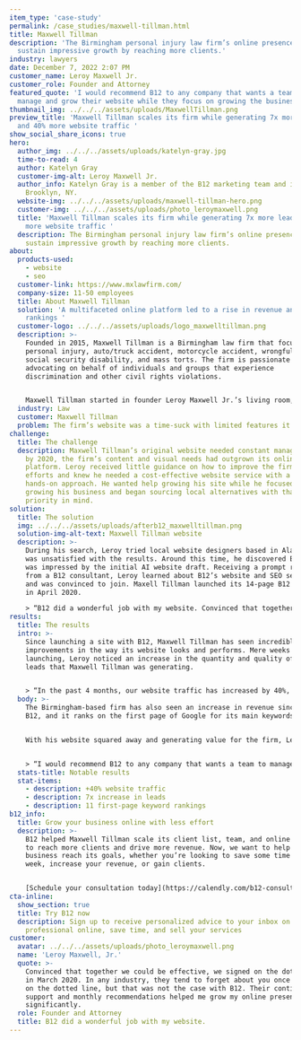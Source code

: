 ```yaml
---
item_type: 'case-study'
permalink: /case_studies/maxwell-tillman.html
title: Maxwell Tillman
description: 'The Birmingham personal injury law firm’s online presence helps it
  sustain impressive growth by reaching more clients.'
industry: lawyers
date: December 7, 2022 2:07 PM
customer_name: Leroy Maxwell Jr.
customer_role: Founder and Attorney
featured_quote: 'I would recommend B12 to any company that wants a team to
  manage and grow their website while they focus on growing the business. '
thumbnail_img: ../../../assets/uploads/MaxwellTillman.png
preview_title: 'Maxwell Tillman scales its firm while generating 7x more leads
  and 40% more website traffic '
show_social_share_icons: true
hero:
  author_img: ../../../assets/uploads/katelyn-gray.jpg
  time-to-read: 4
  author: Katelyn Gray
  customer-img-alt: Leroy Maxwell Jr.
  author_info: Katelyn Gray is a member of the B12 marketing team and is based in
    Brooklyn, NY.
  website-img: ../../../assets/uploads/maxwell-tillman-hero.png
  customer-img: ../../../assets/uploads/photo_leroymaxwell.png
  title: 'Maxwell Tillman scales its firm while generating 7x more leads and 40%
    more website traffic '
  description: The Birmingham personal injury law firm’s online presence helps it
    sustain impressive growth by reaching more clients.
about:
  products-used:
    - website
    - seo
  customer-link: https://www.mxlawfirm.com/
  company-size: 11-50 employees
  title: About Maxwell Tillman
  solution: 'A multifaceted online platform led to a rise in revenue and SEO page
    rankings '
  customer-logo: ../../../assets/uploads/logo_maxwelltillman.png
  description: >-
    Founded in 2015, Maxwell Tillman is a Birmingham law firm that focuses on
    personal injury, auto/truck accident, motorcycle accident, wrongful death,
    social security disability, and mass torts. The firm is passionate about
    advocating on behalf of individuals and groups that experience
    discrimination and other civil rights violations. 


    Maxwell Tillman started in founder Leroy Maxwell Jr.’s living room, where he worked tirelessly to build his firm and clientele base. In only a few months, he grew from 5 to 300+ clients and a team of 12 dedicated attorneys and staff fighting for justice across Alabama.
  industry: Law
  customer: Maxwell Tillman
  problem: The firm’s website was a time-suck with limited features it had outgrown
challenge:
  title: The challenge
  description: Maxwell Tillman’s original website needed constant management, and
    by 2020, the firm’s content and visual needs had outgrown its online
    platform. Leroy received little guidance on how to improve the firm’s online
    efforts and knew he needed a cost-effective website service with a more
    hands-on approach. He wanted help growing his site while he focused on
    growing his business and began sourcing local alternatives with that
    priority in mind.
solution:
  title: The solution
  img: ../../../assets/uploads/afterb12_maxwelltillman.png
  solution-img-alt-text: Maxwell Tillman website
  description: >-
    During his search, Leroy tried local website designers based in Alabama but
    was unsatisfied with the results. Around this time, he discovered B12 and
    was impressed by the initial AI website draft. Receiving a prompt response
    from a B12 consultant, Leroy learned about B12’s website and SEO services,
    and was convinced to join. Maxell Tillman launched its 14-page B12 website
    in April 2020. 

    > “B12 did a wonderful job with my website. Convinced that together we could be effective, we signed on the dotted line in March 2020. In any industry, they tend to forget about you once you sign on the dotted line, but that was not the case with B12. Their continued support and monthly recommendations helped me grow my online presence significantly.”
results:
  title: The results
  intro: >-
    Since launching a site with B12, Maxwell Tillman has seen incredible
    improvements in the way its website looks and performs. Mere weeks after
    launching, Leroy noticed an increase in the quantity and quality of the
    leads that Maxwell Tillman was generating. 


    > “In the past 4 months, our website traffic has increased by 40%, and our leads have increased by 7x. We’re growing each month exponentially thanks to the B12 team.”
  body: >-
    The Birmingham-based firm has also seen an increase in revenue since joining
    B12, and it ranks on the first page of Google for its main keywords. 


    With his website squared away and generating value for the firm, Leroy can focus on his dream. He wants Maxwell Tillman to grow and become known as Birmingham’s top personal injury law firm. He feels that B12 has positioned the company to make this a reality and encourages anyone considering B12 to give it a shot. 


    > “I would recommend B12 to any company that wants a team to manage and grow their website while they focus on growing the business. With B12, founders can rest assured that their website is in good hands and, more importantly, prove its value and ROI.”
  stats-title: Notable results
  stat-items:
    - description: +40% website traffic
    - description: 7x increase in leads
    - description: 11 first-page keyword rankings
b12_info:
  title: Grow your business online with less effort
  description: >-
    B12 helped Maxwell Tillman scale its client list, team, and online presence
    to reach more clients and drive more revenue. Now, we want to help your
    business reach its goals, whether you’re looking to save some time each
    week, increase your revenue, or gain clients. 


    [Schedule your consultation today](https://calendly.com/b12-consultations/b12-consultations) to learn how B12 makes it easy to engage clients, sell your services, and grow your business using one platform.
cta-inline:
  show_section: true
  title: Try B12 now
  description: Sign up to receive personalized advice to your inbox on how to look
    professional online, save time, and sell your services
customer:
  avatar: ../../../assets/uploads/photo_leroymaxwell.png
  name: 'Leroy Maxwell, Jr.'
  quote: >-
    Convinced that together we could be effective, we signed on the dotted line
    in March 2020. In any industry, they tend to forget about you once you sign
    on the dotted line, but that was not the case with B12. Their continued
    support and monthly recommendations helped me grow my online presence
    significantly.
  role: Founder and Attorney
  title: B12 did a wonderful job with my website.
---
```

